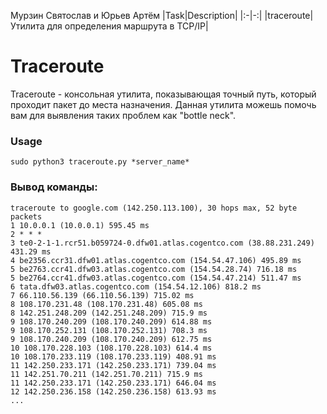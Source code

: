 Мурзин Святослав и Юрьев Артём
|Task|Description|
|:-|-:|
|traceroute|Утилита для определения маршрута в TCP/IP|
# Traceroute
Traceroute - консольная утилита, показывающая точный путь, который проходит пакет до места назначения. Данная утилита можешь помочь вам для выявления таких проблем как "bottle neck".
### Usage
```
sudo python3 traceroute.py *server_name*
```
### Вывод команды:
```
traceroute to google.com (142.250.113.100), 30 hops max, 52 byte packets 
1 10.0.0.1 (10.0.0.1) 595.45 ms
2 * * * 
3 te0-2-1-1.rcr51.b059724-0.dfw01.atlas.cogentco.com (38.88.231.249) 431.29 ms
4 be2356.ccr31.dfw01.atlas.cogentco.com (154.54.47.106) 495.89 ms
5 be2763.ccr41.dfw03.atlas.cogentco.com (154.54.28.74) 716.18 ms
5 be2764.ccr41.dfw03.atlas.cogentco.com (154.54.47.214) 511.47 ms
6 tata.dfw03.atlas.cogentco.com (154.54.12.106) 818.2 ms
7 66.110.56.139 (66.110.56.139) 715.02 ms
8 108.170.231.48 (108.170.231.48) 605.08 ms
8 142.251.248.209 (142.251.248.209) 715.9 ms
9 108.170.240.209 (108.170.240.209) 614.88 ms
9 108.170.252.131 (108.170.252.131) 708.3 ms
9 108.170.240.209 (108.170.240.209) 612.75 ms
10 108.170.228.103 (108.170.228.103) 614.4 ms
10 108.170.233.119 (108.170.233.119) 408.91 ms
11 142.250.233.171 (142.250.233.171) 739.04 ms
11 142.251.70.211 (142.251.70.211) 715.9 ms
11 142.250.233.171 (142.250.233.171) 646.04 ms
12 142.250.236.158 (142.250.236.158) 613.93 ms
...
```
